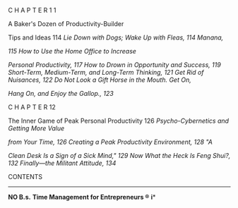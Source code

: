 C H A P T E R 1 1

A Baker's Dozen of Productivity-Builder

Tips and Ideas 114
_Lie Down with Dogs; Wake Up with Fleas, 114 Manana,_

_115_
_How to Use the Home Office to Increase_

_Personal Productivity, 117_
_How to Drown in Opportunity and Success, 119_
_Short-Term, Medium-Term, and Long-Term Thinking, 121_
_Get Rid of Nuisances, 122_
_Do Not Look a Gift Horse in the Mouth. Get On,_

_Hang On, and Enjoy_ _the Gallop.,_ _123_

C H A P T E R 12

The Inner Game of Peak Personal Productivity 126
_Psycho-Cybernetics and Getting More Value_

_from Your Time, 126_
_Creating a Peak Productivity Environment, 128 "A_

_Clean Desk Is a Sign of_ _a Sick Mind," 129_
_Now What the Heck Is Feng Shui?,_ _132 Finally—the_
_Militant Attitude, 134_

CONTENTS

-----

**NO B.s.** **Time Management for Entrepreneurs ®** **i***